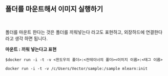 ## 폴더를 마운트해서 이미지 실행하기

<br/>


폴더를 마운트 한다는 것은 폴더를 끼워넣는다 라고도 표현하고, 외장하드에 연결한다 라고 생각 하면 됩니다.

**마운트 : 끼워 넣는다고 표현**

`$docker run -i -t -v <윈도우의 폴더>:<컨테이너의 폴더><이미지 이름>:<태그 이름>`

`docker run -i -t -v /c/Users/Vector/sample:/sample mlearn:init`
